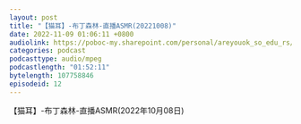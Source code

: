 ```yaml
---
layout: post
title: "【猫耳】-布丁森林-直播ASMR(20221008)"
date: 2022-11-09 01:06:11 +0800
audiolink: https://poboc-my.sharepoint.com/personal/areyouok_so_edu_rs/_layouts/52/download.aspx?share=EV79cSUGm7xBuFo61L38iTwB1jyOQDr7cxLzc0Fx8465CA
categories: podcast 
podcasttype: audio/mpeg
podcastlength: "01:52:11"
bytelength: 107758846
episodeid: 12
---
```

【猫耳】-布丁森林-直播ASMR(2022年10月08日)
